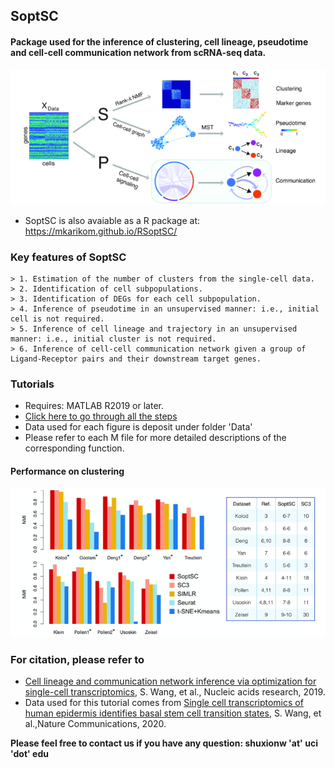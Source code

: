 ## SoptSC 
#### Package used for the inference of clustering, cell lineage, pseudotime and cell-cell communication network from scRNA-seq data. 

![SoptSC](Image/SoptSC.png?raw=true)

* SoptSC is also avaiable as a R package at: https://mkarikom.github.io/RSoptSC/

### Key features of SoptSC
	> 1. Estimation of the number of clusters from the single-cell data.
	> 2. Identification of cell subpopulations.
	> 3. Identification of DEGs for each cell subpopulation.
	> 4. Inference of pseudotime in an unsupervised manner: i.e., initial cell is not required.
	> 5. Inference of cell lineage and trajectory in an unsupervised manner: i.e., initial cluster is not required. 
	> 6. Inference of cell-cell communication network given a group of Ligand-Receptor pairs and their downstream target genes.

### Tutorials
- Requires: MATLAB R2019 or later. 
- [Click here to go through all the steps](https://htmlpreview.github.io/?https://github.com/WangShuxiong/SoptSC/blob/master/run_example.html)
- Data used for each figure is deposit under folder 'Data'
- Please refer to each M file for more detailed descriptions of the corresponding function.

#### Performance on clustering

![Clustering](Image/Clustering.png?raw=true)


### For citation, please refer to 
-  [Cell lineage and communication network inference via optimization for single-cell transcriptomics](https://academic.oup.com/nar/advance-article/doi/10.1093/nar/gkz204/5421812), S. Wang, et al., Nucleic acids research, 2019.	
- Data used for this tutorial comes from [Single cell transcriptomics of human epidermis identifies basal stem cell transition states](https://www.nature.com/articles/s41467-020-18075-7), S. Wang, et al.,Nature Communications, 2020. 

 	


**Please feel free to contact us if you have any question: shuxionw 'at' uci 'dot' edu**
